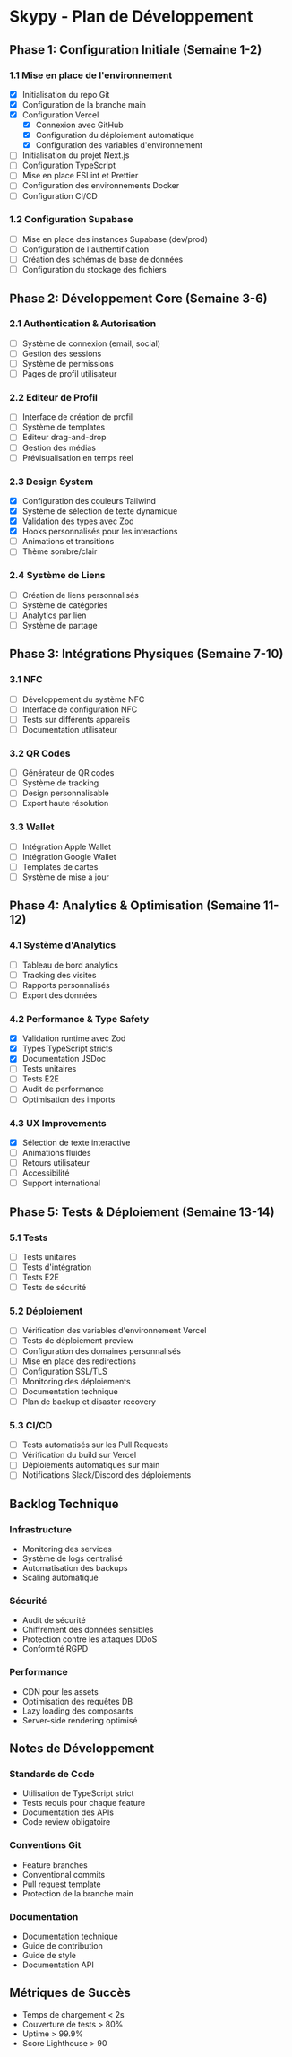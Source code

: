 # Skypy - Plan de Développement

## Phase 1: Configuration Initiale (Semaine 1-2)

### 1.1 Mise en place de l'environnement
- [x] Initialisation du repo Git
- [x] Configuration de la branche main
- [x] Configuration Vercel
  - [x] Connexion avec GitHub
  - [x] Configuration du déploiement automatique
  - [x] Configuration des variables d'environnement
- [ ] Initialisation du projet Next.js
- [ ] Configuration TypeScript
- [ ] Mise en place ESLint et Prettier
- [ ] Configuration des environnements Docker
- [ ] Configuration CI/CD

### 1.2 Configuration Supabase
- [ ] Mise en place des instances Supabase (dev/prod)
- [ ] Configuration de l'authentification
- [ ] Création des schémas de base de données
- [ ] Configuration du stockage des fichiers

## Phase 2: Développement Core (Semaine 3-6)

### 2.1 Authentication & Autorisation
- [ ] Système de connexion (email, social)
- [ ] Gestion des sessions
- [ ] Système de permissions
- [ ] Pages de profil utilisateur

### 2.2 Editeur de Profil
- [ ] Interface de création de profil
- [ ] Système de templates
- [ ] Editeur drag-and-drop
- [ ] Gestion des médias
- [ ] Prévisualisation en temps réel

### 2.3 Design System
- [x] Configuration des couleurs Tailwind
- [x] Système de sélection de texte dynamique
- [x] Validation des types avec Zod
- [x] Hooks personnalisés pour les interactions
- [ ] Animations et transitions
- [ ] Thème sombre/clair

### 2.4 Système de Liens
- [ ] Création de liens personnalisés
- [ ] Système de catégories
- [ ] Analytics par lien
- [ ] Système de partage

## Phase 3: Intégrations Physiques (Semaine 7-10)

### 3.1 NFC
- [ ] Développement du système NFC
- [ ] Interface de configuration NFC
- [ ] Tests sur différents appareils
- [ ] Documentation utilisateur

### 3.2 QR Codes
- [ ] Générateur de QR codes
- [ ] Système de tracking
- [ ] Design personnalisable
- [ ] Export haute résolution

### 3.3 Wallet
- [ ] Intégration Apple Wallet
- [ ] Intégration Google Wallet
- [ ] Templates de cartes
- [ ] Système de mise à jour

## Phase 4: Analytics & Optimisation (Semaine 11-12)

### 4.1 Système d'Analytics
- [ ] Tableau de bord analytics
- [ ] Tracking des visites
- [ ] Rapports personnalisés
- [ ] Export des données

### 4.2 Performance & Type Safety
- [x] Validation runtime avec Zod
- [x] Types TypeScript stricts
- [x] Documentation JSDoc
- [ ] Tests unitaires
- [ ] Tests E2E
- [ ] Audit de performance
- [ ] Optimisation des imports

### 4.3 UX Improvements
- [x] Sélection de texte interactive
- [ ] Animations fluides
- [ ] Retours utilisateur
- [ ] Accessibilité
- [ ] Support international

## Phase 5: Tests & Déploiement (Semaine 13-14)

### 5.1 Tests
- [ ] Tests unitaires
- [ ] Tests d'intégration
- [ ] Tests E2E
- [ ] Tests de sécurité

### 5.2 Déploiement
- [ ] Vérification des variables d'environnement Vercel
- [ ] Tests de déploiement preview
- [ ] Configuration des domaines personnalisés
- [ ] Mise en place des redirections
- [ ] Configuration SSL/TLS
- [ ] Monitoring des déploiements
- [ ] Documentation technique
- [ ] Plan de backup et disaster recovery

### 5.3 CI/CD
- [ ] Tests automatisés sur les Pull Requests
- [ ] Vérification du build sur Vercel
- [ ] Déploiements automatiques sur main
- [ ] Notifications Slack/Discord des déploiements

## Backlog Technique

### Infrastructure
- Monitoring des services
- Système de logs centralisé
- Automatisation des backups
- Scaling automatique

### Sécurité
- Audit de sécurité
- Chiffrement des données sensibles
- Protection contre les attaques DDoS
- Conformité RGPD

### Performance
- CDN pour les assets
- Optimisation des requêtes DB
- Lazy loading des composants
- Server-side rendering optimisé

## Notes de Développement

### Standards de Code
- Utilisation de TypeScript strict
- Tests requis pour chaque feature
- Documentation des APIs
- Code review obligatoire

### Conventions Git
- Feature branches
- Conventional commits
- Pull request template
- Protection de la branche main

### Documentation
- Documentation technique
- Guide de contribution
- Guide de style
- Documentation API

## Métriques de Succès
- Temps de chargement < 2s
- Couverture de tests > 80%
- Uptime > 99.9%
- Score Lighthouse > 90
